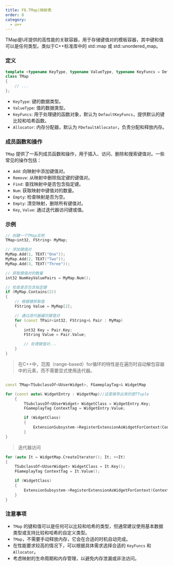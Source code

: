 ```yaml
---
title: F8.TMap|映射表
order: 8
category:
  - u++
---
```


<chatmessage avatar="../../assets/emoji/hx.png" :avatarWidth="40">
TMap是UE提供的高性能的关联容器，用于存储键值对的模板容器，其中键和值可以是任何类型。类似于C++标准库中的 std::map 或 std::unordered_map。
</chatmessage>

### 定义

```cpp
template <typename KeyType, typename ValueType, typename KeyFuncs = DefaultKeyFuncs<KeyType>, typename Allocator = FDefaultAllocator>
class TMap
{
    // ...
};
```

- `KeyType`: 键的数据类型。
- `ValueType`: 值的数据类型。
- `KeyFuncs`: 用于处理键的函数对象，默认为 `DefaultKeyFuncs`，提供默认的键比较和哈希函数。
- `Allocator`: 内存分配器，默认为 `FDefaultAllocator`，负责分配和释放内存。

### 成员函数和操作

`TMap` 提供了一系列成员函数和操作，用于插入、访问、删除和搜索键值对。一些常见的操作包括：

- `Add`: 向映射中添加键值对。
- `Remove`: 从映射中删除指定键的键值对。
- `Find`: 查找映射中是否包含指定键。
- `Num`: 获取映射中键值对的数量。
- `Empty`: 检查映射是否为空。
- `Empty`: 清空映射，删除所有键值对。
- `Key`, `Value`: 通过迭代器访问键或值。

### 示例

```cpp
// 创建一个TMap实例
TMap<int32, FString> MyMap;

// 添加键值对
MyMap.Add(1, TEXT("One"));
MyMap.Add(2, TEXT("Two"));
MyMap.Add(3, TEXT("Three"));

// 获取键值对的数量
int32 NumKeyValuePairs = MyMap.Num();

// 检查是否包含指定键
if (MyMap.Contains(2))
{
    // 根据键获取值
    FString Value = MyMap[2];

    // 通过迭代器遍历键值对
    for (const TPair<int32, FString>& Pair : MyMap)
    {
        int32 Key = Pair.Key;
        FString Value = Pair.Value;

        // 处理键值对...
    }
}
```

>在C++中，范围（range-based）for循环的特性是在遍历时自动解包容器中的元素，而不需要显式使用迭代器。

```cpp

const TMap<TSubclassOf<UUserWidget>, FGameplayTag>& WidgetMap

for (const auto& WidgetEntry : WidgetMap)//这里推导出来的是TTuple
	{
		TSubclassOf<UUserWidget> WidgetClass = WidgetEntry.Key;
		FGameplayTag ContextTag = WidgetEntry.Value;

		if (WidgetClass)
		{
			ExtensionSubsystem->RegisterExtensionAsWidgetForContext(ContextTag, LocalPlayer, WidgetClass, -1);
		}
}
```

>迭代器访问

```cpp
for (auto It = WidgetMap.CreateIterator(); It; ++It)
{
    TSubclassOf<UUserWidget> WidgetClass = It.Key();
    FGameplayTag ContextTag = It.Value();

    if (WidgetClass)
    {
        ExtensionSubsystem->RegisterExtensionAsWidgetForContext(ContextTag, LocalPlayer, WidgetClass, -1);
    }
}
```

### 注意事项

- `TMap` 的键和值可以是任何可以比较和哈希的类型，但通常建议使用基本数据类型或支持比较和哈希的自定义类型。
- `TMap`，不需要手动释放内存，它会在合适的时机自动完成。
- 在性能要求较高的情况下，可以根据具体需求选择合适的 `KeyFuncs` 和 `Allocator`。
- 考虑映射的生命周期和内存管理，以避免内存泄漏或非法访问。

